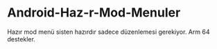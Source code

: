 # Android-Haz-r-Mod-Menuler
Hazır mod menü sisten hazırdır sadece düzenlemesi gerekiyor. Arm 64 destekler. 
